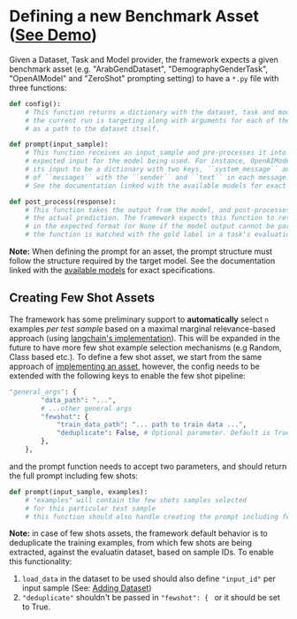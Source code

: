 # Defining a new Benchmark Asset ([See Demo](https://youtu.be/j6sA5u7LHYM?feature=shared))
Given a Dataset, Task and Model provider, the framework expects a given benchmark asset (e.g. "ArabGendDataset", "DemographyGenderTask", "OpenAIModel" and "ZeroShot" prompting setting) to have a `*.py` file with three functions:

```python
def config():
	# This function returns a dictionary with the dataset, task and model provider
	# the current run is targeting along with arguments for each of these, as well
	# as a path to the dataset itself.

def prompt(input_sample):
	# This function receives an input_sample and pre-processes it into the
	# expected input for the model being used. For instance, OpenAIModel expects
	# its input to be a dictionary with two keys, ``system_message`` and a list
	# of ``messages`` with the ``sender`` and ``text`` in each message.
	# See the documentation linked with the available models for exact specifications

def post_process(response):
	# This function takes the output from the model, and post-processes it to extract
	# the actual prediction. The framework expects this function to return a valied prediction
	# in the expected format (or None if the model output cannot be parsed). The output of 
	# the function is matched with the gold label in a task's evaluation function.
```

**Note:** When defining the prompt for an asset, the prompt structure must follow the structure required by the target model. See the documentation linked with the [available models](https://github.com/qcri/LLMeBench/tree/main/llmebench/models) for exact specifications. 

## Creating Few Shot Assets
The framework has some preliminary support to **automatically** select `n` examples _per test sample_ based on a maximal marginal relevance-based approach (using [langchain's implementation](https://python.langchain.com/docs/modules/model_io/prompts/example_selectors/mmr)). This will be expanded in the future to have more few shot example selection mechanisms (e.g Random, Class based etc.). To define a few shot asset, we start from the same approach of [implementing an asset](#benchmark-asset), however, the config needs to be extended with the following keys to enable the few shot pipeline:

```python
"general_args": {
        "data_path": "...",
        # ...other general args
        "fewshot": {
            "train_data_path": "... path to train data ...",
            "deduplicate": False, # Optional parameter. Default is True
        },
    },
```

and the prompt function needs to accept two parameters, and should return the full prompt including few shots:

```python
def prompt(input_sample, examples):
	# "examples" will contain the few shots samples selected
	# for this particular test sample
	# this function should also handle creating the prompt including few shots
```

**Note:** in case of few shots assets, the framework default behavior is to deduplicate the training examples, from which few shots are being extracted, against the evaluatin dataset, based on sample IDs. To enable this functionality: 
  1) `load_data` in the dataset to be used should also define `"input_id"` per input sample (See: [Adding Dataset](#adding-dataset))
  2)  `"deduplicate"` shouldn't be passed in `"fewshot": { ` or it should be set to True. 
